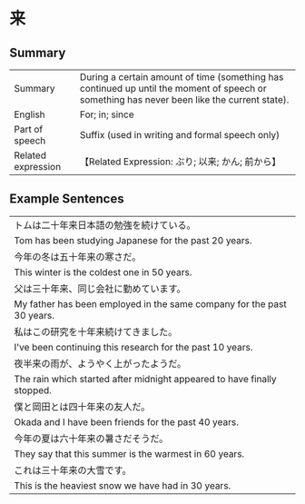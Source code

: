 # 来

## Summary

<table><tr>   <td>Summary</td>   <td>During a certain amount of time (something has continued up until the moment of speech or something has never been like the current state).</td></tr><tr>   <td>English</td>   <td>For; in; since</td></tr><tr>   <td>Part of speech</td>   <td>Suffix (used in writing and formal speech only)</td></tr><tr>   <td>Related expression</td>   <td>【Related Expression: ぶり; 以来; かん; 前から】</td></tr></table>

## Example Sentences

<table><tr><td>トムは二十年来日本語の勉強を続けている。</td></tr><tr><td>Tom has been studying Japanese for the past 20 years.</td></tr><tr><td>今年の冬は五十年来の寒さだ。</td></tr><tr><td>This winter is the coldest one in 50 years.</td></tr><tr><td>父は三十年来、同じ会社に勤めています。</td></tr><tr><td>My father has been employed in the same company for the past 30 years.</td></tr><tr><td>私はこの研究を十年来続けてきました。</td></tr><tr><td>I've been continuing this research for the past 10 years.</td></tr><tr><td>夜半来の雨が、ようやく上がったようだ。</td></tr><tr><td>The rain which started after midnight appeared to have finally stopped.</td></tr><tr><td>僕と岡田とは四十年来の友人だ。</td></tr><tr><td>Okada and I have been friends for the past 40 years.</td></tr><tr><td>今年の夏は六十年来の暑さだそうだ。</td></tr><tr><td>They say that this summer is the warmest in 60 years.</td></tr><tr><td>これは三十年来の大雪です。</td></tr><tr><td>This is the heaviest snow we have had in 30 years.</td></tr></table>

